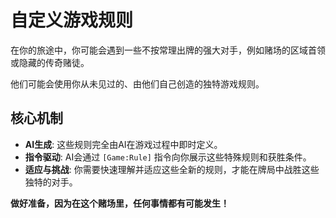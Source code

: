 # 自定义游戏规则

在你的旅途中，你可能会遇到一些不按常理出牌的强大对手，例如赌场的区域首领或隐藏的传奇赌徒。

他们可能会使用你从未见过的、由他们自己创造的独特游戏规则。

## 核心机制
*   **AI生成**: 这些规则完全由AI在游戏过程中即时定义。
*   **指令驱动**: AI会通过 `[Game:Rule]` 指令向你展示这些特殊规则和获胜条件。
*   **适应与挑战**: 你需要快速理解并适应这些全新的规则，才能在牌局中战胜这些独特的对手。

**做好准备，因为在这个赌场里，任何事情都有可能发生！**
